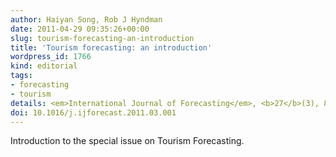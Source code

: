 ```yaml
---
author: Haiyan Song, Rob J Hyndman
date: 2011-04-29 09:35:26+00:00
slug: tourism-forecasting-an-introduction
title: 'Tourism forecasting: an introduction'
wordpress_id: 1766
kind: editorial
tags:
- forecasting
- tourism
details: <em>International Journal of Forecasting</em>, <b>27</b>(3), 817–821
doi: 10.1016/j.ijforecast.2011.03.001
---
```



Introduction to the special issue on Tourism Forecasting.
